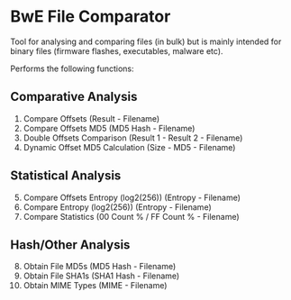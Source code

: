 # BwE File Comparator
Tool for analysing and comparing files (in bulk) but is mainly intended for binary files (firmware flashes, executables, malware etc).

Performs the following functions:

## Comparative Analysis
  1. Compare Offsets (Result - Filename)
  2. Compare Offsets MD5 (MD5 Hash - Filename)
  3. Double Offsets Comparison (Result 1 - Result 2 - Filename)
  4. Dynamic Offset MD5 Calculation (Size - MD5 - Filename)

## Statistical Analysis
  5. Compare Offsets Entropy (log2(256)) (Entropy - Filename)
  6. Compare Entropy (log2(256)) (Entropy - Filename)
  7. Compare Statistics (00 Count % / FF Count % - Filename)

## Hash/Other Analysis
  8. Obtain File MD5s (MD5 Hash - Filename)
  9. Obtain File SHA1s (SHA1 Hash - Filename)
  10. Obtain MIME Types (MIME - Filename)
